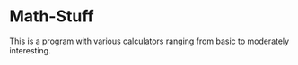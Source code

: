 # Math-Stuff
 This is a program with various calculators ranging from basic to moderately interesting.

